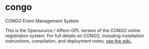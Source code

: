 congo
=====

CONGO Event Management System

This is the Opensource / Affero-GPL version of the CONGO online registration system.  For
full details on CONGO, including installation instructions, compilation, and deployment
notes, [see the wiki.](http://congo.wiki.stonekeep.com/)

